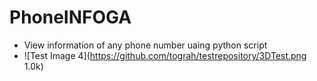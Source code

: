 # PhoneINFOGA

- View information of any phone number uaing python script
- ![Test Image 4](https://github.com/tograh/testrepository/3DTest.png 1.0k)
